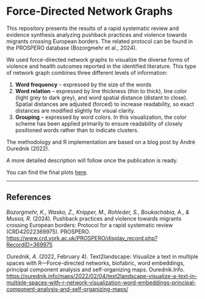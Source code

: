 # Force-Directed Network Graphs

This repository presents the results of a rapid systematic review and evidence synthesis analyzing pushback practices and violence towards migrants crossing European borders. The related protocol can be found in the PROSPERO database (Bozorgmehr et al., 2024).

We used force-directed network graphs to visualize the diverse forms of violence and health outcomes reported in the identified literature. This type of network graph combines three different levels of information:

1. **Word frequency** – expressed by the size of the words
2. **Word relation** – expressed by line thickness (thin to thick), line color (light grey to dark grey), and word spatial distance (distant to close). Spatial distances are adjusted (forced) to increase readability, so exact distances are modified slightly for visual clarity.
3. **Grouping** – expressed by word colors. In this visualization, the color scheme has been applied primarily to ensure readability of closely positioned words rather than to indicate clusters.


The methodology and R implementation are based on a blog post by André Ourednik (2022).


A more detailed description will follow once the publication is ready.


You can find the final plots [here](https://github.com/jupperhill/Pushback_practices_network_graphs/tree/main/Violence_and_health_categories_win_5).

---

## References

*Bozorgmehr, K., Wasko, Z., Knipper, M., Rohleder, S., Boukachabia, A., & Mussa, R.* (2024). Pushback practices and violence towards migrants crossing European borders: Protocol for a rapid systematic review (CRD42022369975). PROSPERO. https://www.crd.york.ac.uk/PROSPERO/display_record.php?RecordID=369975

*Ourednik, A.* (2022, February 4). Text2landscape: Visualize a text in multiple spaces with R—Force-directed networks, biofabric, word embeddings, principal component analysis and self-organizing maps. Ourednik.Info. https://ourednik.info/maps/2022/02/04/text2landscape-visualize-a-text-in-multiple-spaces-with-r-network-visualization-word-embeddings-principal-component-analysis-and-self-organizing-maps/
